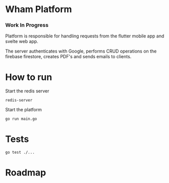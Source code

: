 # Wham Platform

### Work In Progress

Platform is responsible for handling requests from the flutter mobile app and svelte web app.

The server authenticates with Google, performs CRUD operations on the firebase firestore, creates PDF's
and sends emails to clients.

# How to run 

Start the redis server

`redis-server`

Start the platform

`go run main.go`

# Tests

`go test ./...`

# Roadmap